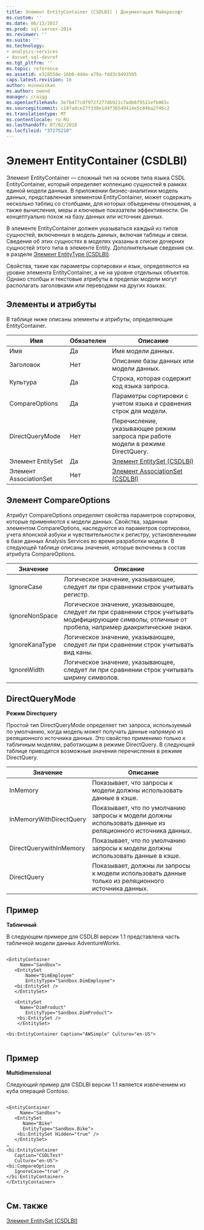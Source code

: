 ```yaml
---
title: Элемент EntityContainer (CSDLBI) | Документация Майкрософт
ms.custom: ''
ms.date: 06/13/2017
ms.prod: sql-server-2014
ms.reviewer: ''
ms.suite: ''
ms.technology:
- analysis-services
- docset-sql-devref
ms.tgt_pltfrm: ''
ms.topic: reference
ms.assetid: e328558e-16b0-4d4a-a79a-fdd3c9493595
caps.latest.revision: 16
author: minewiskan
ms.author: owend
manager: craigg
ms.openlocfilehash: 3e7b477c8f972f277db921c7adb6f9511efb065c
ms.sourcegitcommit: c18fadce27f330e1d4f36549414e5c84ba2f46c2
ms.translationtype: MT
ms.contentlocale: ru-RU
ms.lasthandoff: 07/02/2018
ms.locfileid: "37275210"
---
```

# <a name="entitycontainer-element-csdlbi"></a>Элемент EntityContainer (CSDLBI)
  Элемент EntityContainer — сложный тип на основе типа языка CSDL EntityContainer, который определяет коллекцию сущностей в рамках единой модели данных. В приложении бизнес-аналитики модель данных, представленная элементом EntityContainer, может содержать несколько таблиц со столбцами, для которых объединены отношения, а также вычисления, меры и ключевые показатели эффективности. Он концептуально похож на базу данных или источник данных.  
  
 В элементе EntityContainer должен указываться каждый из типов сущностей, включенных в модель данных, включая таблицы и связи. Сведения об этих сущностях в моделях указаны в списке дочерних сущностей этого типа в элементе Entity. Дополнительные сведения см. в разделе [Элемент EntityType (CSDLBI)](entitytype-element-csdlbi.md).  
  
 Свойства, такие как параметры сортировки и язык, определяются на уровне элемента EntityContainer, а не на уровне отдельных объектов. Однако столбцы и текстовые атрибуты в пределах модели могут располагать заголовками или переводами на других языках.  
  
## <a name="elements-and-attributes"></a>Элементы и атрибуты  
 В таблице ниже описаны элементы и атрибуты, определяющие EntityContainer.  
  
|Имя|Обязателен|Описание|  
|----------|-----------------|-----------------|  
|Имя|Да|Имя модели данных.|  
|Заголовок|Нет|Описание базы данных или модели данных.|  
|Культура|Да|Строка, которая содержит код языка запроса.|  
|CompareOptions|Да|Параметры сортировки с учетом языка и сравнения строк для модели.|  
|DirectQueryMode|Нет|Перечисление, указывающее режим запроса при работе модели в режиме DirectQuery.|  
|Элемент EntitySet|Да|[Элемент EntitySet &#40;CSDLBI&#41;](entityset-element-csdlbi.md)|  
|Элемент AssociationSet|Нет|[Элемент AssociationSet &#40;CSDLBI&#41;](associationset-element-csdlbi.md)|  
  
## <a name="compareoptions-element"></a>Элемент CompareOptions  
 Атрибут CompareOptions определяет свойства параметров сортировки, которые применяются к модели данных. Свойства, заданные элементом CompareOptions, наследуются из параметров сортировки, учета японской азбуки и чувствительности к регистру, установленными в базе данных Analysis Services во время разработки модели. В следующей таблице описаны значения, которые включены в состав атрибута CompareOptions.  
  
|Значение|Описание|  
|-----------|-----------------|  
|IgnoreCase|Логическое значение, указывающее, следует ли при сравнении строк учитывать регистр.|  
|IgnoreNonSpace|Логическое значение, указывающее, следует ли при сравнении строк учитывать модифицирующие символы, отличные от пробела, например диакритические знаки.|  
|IgnoreKanaType|Логическое значение, указывающее, следует ли при сравнении строк учитывать вид каны.|  
|IgnoreWidth|Логическое значение, указывающее, следует ли при сравнении строк учитывать ширину символов.|  
  
## <a name="directquerymode"></a>DirectQueryMode  
 **Режим Directquery**  
  
 Простой тип DirectQueryMode определяет тип запроса, используемый по умолчанию, когда модель может получать данные напрямую из реляционного источника данных. Это свойство применимо только к табличным моделям, работающим в режиме DirectQuery. В следующей таблице приводятся возможные значения перечисления в режиме DirectQuery.  
  
|Значение|Описание|  
|-----------|-----------------|  
|InMemory|Показывает, что запросы к модели должны использовать данные в кэше.|  
|InMemoryWithDirectQuery|Показывает, что по умолчанию запросы к модели должны использовать данные из реляционного источника данных.|  
|DirectQuerywithInMemory|Показывает, что по умолчанию запросы к модели должны использовать данные в кэше.|  
|DirectQuery|Показывает, должны ли запросы к модели использовать данные только из реляционного источника данных.|  
  
## <a name="example"></a>Пример  
 **Табличный**  
  
 В следующем примере для CSDLBI версии 1.1 представлена часть табличной модели данных AdventureWorks.  
  
```  
  
<EntityContainer   
     Name="Sandbox">  
   <EntitySet   
       Name="DimEmployee"   
       EntityType="Sandbox.DimEmployee">  
   <bi:EntitySet />  
   </EntitySet>  
  
   <EntitySet   
     Name="DimProduct"   
       EntityType="Sandbox.DimProduct">  
    <bi:EntitySet />  
    </EntitySet>  
  
<bi:EntityContainer Caption="AWSimple" Culture="en-US">  
  
```  
  
## <a name="example"></a>Пример  
 **Multidimensional**  
  
 Следующий пример для CSDLBI версии 1.1 является извлечением из куба операций Contoso.  
  
```  
  
<EntityContainer   
     Name="Sandbox">  
   <EntitySet   
      Name="Bike"   
      EntityType="Sandbox.Bike">  
    <bi:EntitySet Hidden="true" />  
   </EntitySet>  
…  
<bi:EntityContainer   
   Caption="CSDLTest"   
   Culture="en-US">  
<bi:CompareOptions   
   IgnoreCase="true" />  
</bi:EntityContainer>  
</EntityContainer>  
  
```  
  
## <a name="see-also"></a>См. также  
 [Элемент EntitySet &#40;CSDLBI&#41;](entityset-element-csdlbi.md)  
  
  
